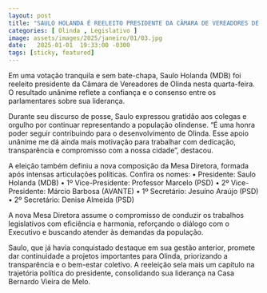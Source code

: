 ```yaml
---
layout: post
title: "SAULO HOLANDA É REELEITO PRESIDENTE DA CÂMARA DE VEREADORES DE OLINDA POR UNANIMIDADE: VEJA MESA COMPLETA"
categories: [ Olinda , Legislativo ]
image: assets/images/2025/janeiro/01/03.jpg
date:   2025-01-01  19:33:00 -0300
tags: [sticky, featured]
---
```

Em uma votação tranquila e sem bate-chapa, Saulo Holanda (MDB) foi reeleito presidente da Câmara de Vereadores de Olinda nesta quarta-feira. O resultado unânime reflete a confiança e o consenso entre os parlamentares sobre sua liderança.

Durante seu discurso de posse, Saulo expressou gratidão aos colegas e orgulho por continuar representando a população olindense. “É uma honra poder seguir contribuindo para o desenvolvimento de Olinda. Esse apoio unânime me dá ainda mais motivação para trabalhar com dedicação, transparência e compromisso com a nossa cidade”, destacou.

A eleição também definiu a nova composição da Mesa Diretora, formada após intensas articulações políticas. Confira os nomes:
•	Presidente: Saulo Holanda (MDB)
•	1º Vice-Presidente: Professor Marcelo (PSD)
•	2º Vice-Presidente: Márcio Barbosa (AVANTE)
•	1º Secretário: Jesuíno Araújo (PSD)
•	2º Secretário: Denise Almeida (PSD)

A nova Mesa Diretora assume o compromisso de conduzir os trabalhos legislativos com eficiência e harmonia, reforçando o diálogo com o Executivo e buscando atender às demandas da população.

Saulo, que já havia conquistado destaque em sua gestão anterior, promete dar continuidade a projetos importantes para Olinda, priorizando a transparência e o bem-estar coletivo. A reeleição sela mais um capítulo na trajetória política do presidente, consolidando sua liderança na Casa Bernardo Vieira de Melo.